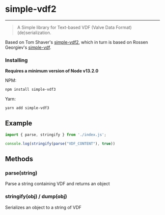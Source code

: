 # simple-vdf2
----

> A Simple library for Text-based VDF (Valve Data Format) (de)serialization.

Based on Tom Shaver's [simple-vdf2](https://www.npmjs.com/package/simple-vdf2), which in turn is based on Rossen Georgiev's [simple-vdf](https://www.npmjs.com/package/simple-vdf).

### Installing
**Requires a minimum version of Node v13.2.0**

NPM:
```sh
npm install simple-vdf3
```
Yarn:
```sh
yarn add simple-vdf3
```

## Example

```js
import { parse, stringify } from './index.js';

console.log(stringify(parse("VDF_CONTENT"), true))
```

## Methods

### parse(string)
Parse a string containing VDF and returns an object

### stringify(obj) / dump(obj)
Serializes an object to a string of VDF